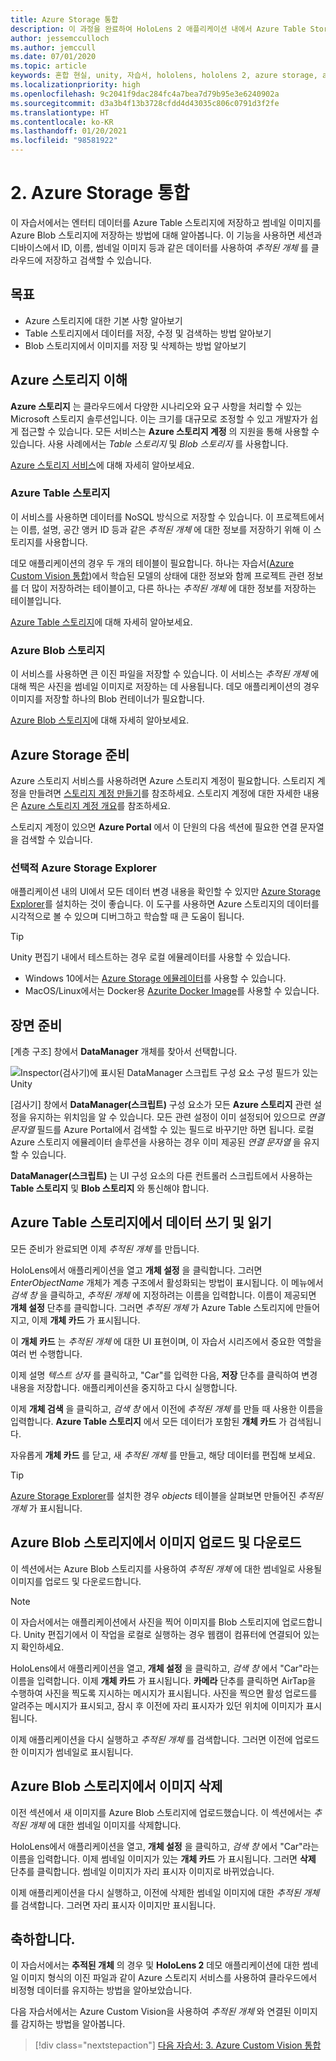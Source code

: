 ```yaml
---
title: Azure Storage 통합
description: 이 과정을 완료하여 HoloLens 2 애플리케이션 내에서 Azure Table Storage 및 Azure Blob Storage를 구현하는 방법을 알아봅니다.
author: jessemcculloch
ms.author: jemccull
ms.date: 07/01/2020
ms.topic: article
keywords: 혼합 현실, unity, 자습서, hololens, hololens 2, azure storage, azure cloud services, Windows 10
ms.localizationpriority: high
ms.openlocfilehash: 9c2041f9dac284fc4a7bea7d79b95e3e6240902a
ms.sourcegitcommit: d3a3b4f13b3728cfdd4d43035c806c0791d3f2fe
ms.translationtype: HT
ms.contentlocale: ko-KR
ms.lasthandoff: 01/20/2021
ms.locfileid: "98581922"
---
```

# <a name="2-integrating-azure-storage"></a>2. Azure Storage 통합

이 자습서에서는 엔터티 데이터를 Azure Table 스토리지에 저장하고 썸네일 이미지를 Azure Blob 스토리지에 저장하는 방법에 대해 알아봅니다. 이 기능을 사용하면 세션과 디바이스에서 ID, 이름, 썸네일 이미지 등과 같은 데이터를 사용하여 *추적된 개체* 를 클라우드에 저장하고 검색할 수 있습니다.

## <a name="objectives"></a>목표

* Azure 스토리지에 대한 기본 사항 알아보기
* Table 스토리지에서 데이터를 저장, 수정 및 검색하는 방법 알아보기
* Blob 스토리지에서 이미지를 저장 및 삭제하는 방법 알아보기

## <a name="understanding-azure-storage"></a>Azure 스토리지 이해

**Azure 스토리지** 는 클라우드에서 다양한 시나리오와 요구 사항을 처리할 수 있는 Microsoft 스토리지 솔루션입니다. 이는 크기를 대규모로 조정할 수 있고 개발자가 쉽게 접근할 수 있습니다. 모든 서비스는 **Azure 스토리지 계정** 의 지원을 통해 사용할 수 있습니다. 사용 사례에서는 *Table 스토리지* 및 *Blob 스토리지* 를 사용합니다.

[Azure 스토리지 서비스](/azure/storage/blobs/storage-blobs-overview)에 대해 자세히 알아보세요.

### <a name="azure-table-storage"></a>Azure Table 스토리지

이 서비스를 사용하면 데이터를 NoSQL 방식으로 저장할 수 있습니다. 이 프로젝트에서는 이름, 설명, 공간 앵커 ID 등과 같은 *추적된 개체* 에 대한 정보를 저장하기 위해 이 스토리지를 사용합니다.

데모 애플리케이션의 경우 두 개의 테이블이 필요합니다. 하나는 자습서([Azure Custom Vision 통합](mr-learning-azure-03.md))에서 학습된 모델의 상태에 대한 정보와 함께 프로젝트 관련 정보를 더 많이 저장하려는 테이블이고, 다른 하나는 *추적된 개체* 에 대한 정보를 저장하는 테이블입니다.

[Azure Table 스토리지](/azure/storage/tables/table-storage-overview)에 대해 자세히 알아보세요.

### <a name="azure-blob-storage"></a>Azure Blob 스토리지

이 서비스를 사용하면 큰 이진 파일을 저장할 수 있습니다. 이 서비스는 *추적된 개체* 에 대해 찍은 사진을 썸네일 이미지로 저장하는 데 사용됩니다.
데모 애플리케이션의 경우 이미지를 저장할 하나의 Blob 컨테이너가 필요합니다.

[Azure Blob 스토리지](/azure/storage/blobs/storage-blobs-introduction)에 대해 자세히 알아보세요.

## <a name="preparing-azure-storage"></a>Azure Storage 준비

Azure 스토리지 서비스를 사용하려면 Azure 스토리지 계정이 필요합니다. 스토리지 계정을 만들려면 [스토리지 계정 만들기](/azure/storage/common/storage-account-create?tabs=azure-portal)를 참조하세요. 스토리지 계정에 대한 자세한 내용은 [Azure 스토리지 계정 개요](/azure/storage/common/storage-account-overview)를 참조하세요.

스토리지 계정이 있으면 **Azure Portal** 에서 이 단원의 다음 섹션에 필요한 연결 문자열을 검색할 수 있습니다.

### <a name="optional-azure-storage-explorer"></a>선택적 Azure Storage Explorer

애플리케이션 내의 UI에서 모든 데이터 변경 내용을 확인할 수 있지만 [Azure Storage Explorer](https://azure.microsoft.com/features/storage-explorer/)를 설치하는 것이 좋습니다. 이 도구를 사용하면 Azure 스토리지의 데이터를 시각적으로 볼 수 있으며 디버그하고 학습할 때 큰 도움이 됩니다.

> [!TIP]
> Unity 편집기 내에서 테스트하는 경우 로컬 에뮬레이터를 사용할 수 있습니다.
> * Windows 10에서는 [Azure Storage 에뮬레이터](/azure/storage/common/storage-use-emulator)를 사용할 수 있습니다.
> * MacOS/Linux에서는 Docker용 [Azurite Docker Image](https://hub.docker.com/_/microsoft-azure-storage-azurite)를 사용할 수 있습니다.

## <a name="preparing-the-scene"></a>장면 준비

[계층 구조] 창에서 **DataManager** 개체를 찾아서 선택합니다.

![Inspector(검사기)에 표시된 DataManager 스크립트 구성 요소 구성 필드가 있는 Unity](images/mr-learning-azure/tutorial2-section4-step1-1.png)

[검사기] 창에서 **DataManager(스크립트)** 구성 요소가 모든 **Azure 스토리지** 관련 설정을 유지하는 위치임을 알 수 있습니다. 모든 관련 설정이 이미 설정되어 있으므로 *연결 문자열* 필드를 Azure Portal에서 검색할 수 있는 필드로 바꾸기만 하면 됩니다. 로컬 Azure 스토리지 에뮬레이터 솔루션을 사용하는 경우 이미 제공된 *연결 문자열* 을 유지할 수 있습니다.

**DataManager(스크립트)** 는 UI 구성 요소의 다른 컨트롤러 스크립트에서 사용하는 **Table 스토리지** 및 **Blob 스토리지** 와 통신해야 합니다.

## <a name="writing-and-reading-data-from-azure-table-storage"></a>Azure Table 스토리지에서 데이터 쓰기 및 읽기

모든 준비가 완료되면 이제 *추적된 개체* 를 만듭니다.

HoloLens에서 애플리케이션을 열고 **개체 설정** 을 클릭합니다. 그러면 *EnterObjectName* 개체가 계층 구조에서 활성화되는 방법이 표시됩니다. 이 메뉴에서 *검색 창* 을 클릭하고, *추적된 개체* 에 지정하려는 이름을 입력합니다. 이름이 제공되면 **개체 설정** 단추를 클릭합니다. 그러면 *추적된 개체* 가 Azure Table 스토리지에 만들어지고, 이제 **개체 카드** 가 표시됩니다.

이 **개체 카드** 는 *추적된 개체* 에 대한 UI 표현이며, 이 자습서 시리즈에서 중요한 역할을 여러 번 수행합니다.

이제 설명 *텍스트 상자* 를 클릭하고, "Car"를 입력한 다음, **저장** 단추를 클릭하여 변경 내용을 저장합니다. 애플리케이션을 중지하고 다시 실행합니다.

이제 **개체 검색** 을 클릭하고, *검색 창* 에서 이전에 *추적된 개체* 를 만들 때 사용한 이름을 입력합니다. **Azure Table 스토리지** 에서 모든 데이터가 포함된 **개체 카드** 가 검색됩니다.

자유롭게 **개체 카드** 를 닫고, 새 *추적된 개체* 를 만들고, 해당 데이터를 편집해 보세요.

> [!TIP]
> [Azure Storage Explorer](https://azure.microsoft.com/features/storage-explorer/)를 설치한 경우 *objects* 테이블을 살펴보면 만들어진 *추적된 개체* 가 표시됩니다.

## <a name="uploading-and-download-image-from-azure-blob-storage"></a>Azure Blob 스토리지에서 이미지 업로드 및 다운로드

이 섹션에서는 Azure Blob 스토리지를 사용하여 *추적된 개체* 에 대한 썸네일로 사용될 이미지를 업로드 및 다운로드합니다.

> [!NOTE]
> 이 자습서에서는 애플리케이션에서 사진을 찍어 이미지를 Blob 스토리지에 업로드합니다. Unity 편집기에서 이 작업을 로컬로 실행하는 경우 웹캠이 컴퓨터에 연결되어 있는지 확인하세요.

HoloLens에서 애플리케이션을 열고, **개체 설정** 을 클릭하고, *검색 창* 에서 "Car"라는 이름을 입력합니다. 이제 **개체 카드** 가 표시됩니다. **카메라** 단추를 클릭하면 AirTap을 수행하여 사진을 찍도록 지시하는 메시지가 표시됩니다. 사진을 찍으면 활성 업로드를 알려주는 메시지가 표시되고, 잠시 후 이전에 자리 표시자가 있던 위치에 이미지가 표시됩니다.

이제 애플리케이션을 다시 실행하고 *추적된 개체* 를 검색합니다. 그러면 이전에 업로드한 이미지가 썸네일로 표시됩니다.

## <a name="deleting-image-from-azure-blob-storage"></a>Azure Blob 스토리지에서 이미지 삭제

이전 섹션에서 새 이미지를 Azure Blob 스토리지에 업로드했습니다. 이 섹션에서는 *추적된 개체* 에 대한 썸네일 이미지를 삭제합니다.

HoloLens에서 애플리케이션을 열고, **개체 설정** 을 클릭하고, *검색 창* 에서 "Car"라는 이름을 입력합니다. 이제 썸네일 이미지가 있는 **개체 카드** 가 표시됩니다. 그러면 **삭제** 단추를 클릭합니다. 썸네일 이미지가 자리 표시자 이미지로 바뀌었습니다.

이제 애플리케이션을 다시 실행하고, 이전에 삭제한 썸네일 이미지에 대한 *추적된 개체* 를 검색합니다. 그러면 자리 표시자 이미지만 표시됩니다.

## <a name="congratulations"></a>축하합니다.

이 자습서에서는 **추적된 개체** 의 경우 및 **HoloLens 2** 데모 애플리케이션에 대한 썸네일 이미지 형식의 이진 파일과 같이 Azure 스토리지 서비스를 사용하여 클라우드에서 비정형 데이터를 유지하는 방법을 알아보았습니다.

다음 자습서에서는 Azure Custom Vision을 사용하여 *추적된 개체* 와 연결된 이미지를 감지하는 방법을 알아봅니다.

> [!div class="nextstepaction"]
> [다음 자습서: 3. Azure Custom Vision 통합](mr-learning-azure-03.md)